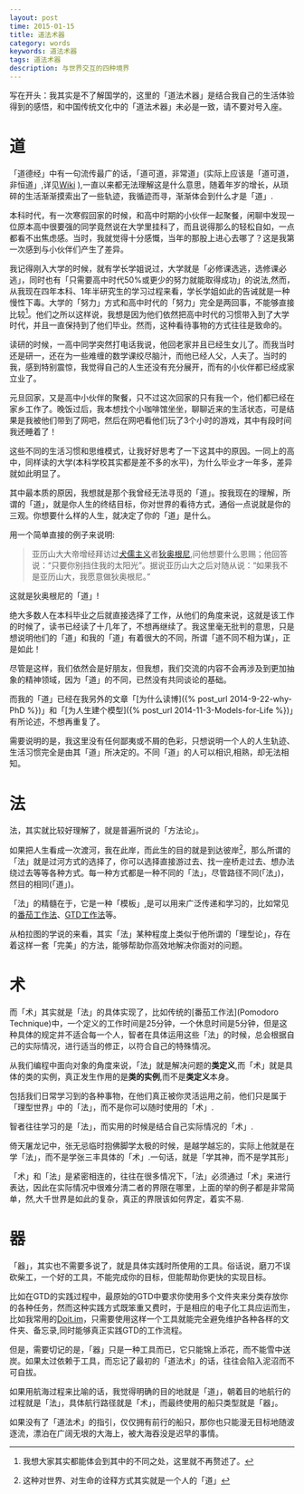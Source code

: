 ```yaml
---
layout: post
time: 2015-01-15
title: 道法术器
category: words
keywords: 道法术器
tags: 道法术器
description: 与世界交互的四种境界
---
```


写在开头：我其实是不了解国学的，这里的「道法术器」是结合我自己的生活体验得到的感悟，和中国传统文化中的「道法术器」未必是一致，请不要对号入座。

# 道

「道德经」中有一句流传最广的话，「道可道，非常道」(实际上应该是「道可道，非恒道」,详见[Wiki](http://zh.wikipedia.org/wiki/%E9%81%93#.E3.80.8A.E9.81.93.E5.BE.B7.E7.B6.93.E3.80.8B.E4.B8.AD.E7.9A.84.E3.80.8C.E9.81.93.E3.80.8D) ),一直以来都无法理解这是什么意思，随着年岁的增长，从琐碎的生活渐渐摸索出了一些轨迹，我循迹而寻，渐渐体会到什么才是「道」.

本科时代，有一次寒假回家的时候，和高中时期的小伙伴一起聚餐，闲聊中发现一位原本高中很要强的同学竟然说在大学里挂科了，而且说得那么的轻松自如，一点都看不出焦虑感。当时，我就觉得十分感慨，当年的那股上进心去哪了？这是我第一次感到与小伙伴们产生了差异。

我记得刚入大学的时候，就有学长学姐说过，大学就是「必修课选逃，选修课必逃」，同时也有「只需要高中时代50%或更少的努力就能取得成功」的说法,然而，从我现在四年本科、1年半研究生的学习过程来看，学长学姐如此的告诫就是一种慢性下毒。大学的「努力」方式和高中时代的「努力」完全是两回事，不能够直接比较[^1]。他们之所以这样说，我想是因为他们依然把高中时代的习惯带入到了大学时代，并且一直保持到了他们毕业。然而，这种看待事物的方式往往是致命的。

读研的时候，一高中同学突然打电话我说，他回老家并且已经生女儿了。而我当时还是研一，还在为一些难缠的数学课绞尽脑汁，而他已经人父，人夫了。当时的我，感到特别震惊，我觉得自己的人生还没有充分展开，而有的小伙伴都已经成家立业了。

元旦回家，又是高中小伙伴的聚餐，只不过这次回家的只有我一个，他们都已经在家乡工作了。晚饭过后，我本想找个小咖啡馆坐坐，聊聊近来的生活状态，可是结果是我被他们带到了网吧，然后在网吧看他们玩了3个小时的游戏，其中有段时间我还睡着了！

这些不同的生活习惯和思维模式，让我好好思考了一下这其中的原因。一同上的高中，同样读的大学(本科学校其实都是差不多的水平)，为什么毕业才一年多，差异就如此明显了。

其中最本质的原因，我想就是那个我曾经无法寻觅的「道」。按我现在的理解，所谓的「道」，就是你人生的终结目标，你对世界的看待方式，通俗一点说就是你的三观。你想要什么样的人生，就决定了你的「道」是什么。

用一个简单直接的例子来说明:

> 亚历山大大帝增经拜访过[犬儒主义](http://zh.wikipedia.org/zh-cn/%E7%8A%AC%E5%84%92%E4%B8%BB%E7%BE%A9)者[狄奥根尼](http://zh.wikipedia.org/wiki/%E9%94%A1%E8%AF%BA%E6%99%AE%E7%9A%84%E7%AC%AC%E6%AC%A7%E6%A0%B9%E5%B0%BC),问他想要什么恩赐；他回答说：“只要你别挡住我的太阳光”。据说亚历山大之后对随从说：“如果我不是亚历山大，我愿意做狄奥根尼。”


这就是狄奥根尼的「道」!

绝大多数人在本科毕业之后就直接选择了工作，从他们的角度来说，这就是该工作的时候了，读书已经读了十几年了，不想再继续了。我这里毫无批判的意思，只是想说明他们的「道」和我的「道」有着很大的不同，所谓「道不同不相为谋」，正是如此！

尽管是这样，我们依然会是好朋友，但我想，我们交流的内容不会再涉及到更加抽象的精神领域，因为「道」的不同，已然没有共同谈论的基础。

而我的「道」已经在我另外的文章「[为什么读博]({%  post_url 2014-9-22-why-PhD %})」和「[为人生建个模型]({% post_url 2014-11-3-Models-for-Life %})」有所论述，不想再重复了。

需要说明的是，我这里没有任何鄙夷或不屑的色彩，只想说明一个人的人生轨迹、生活习惯完全是由其「道」所决定的。不同「道」的人可以相识,相熟，却无法相知。

# 法

法，其实就比较好理解了，就是普遍所说的「方法论」。

如果把人生看成一次渡河，我在此岸，而此生的目的就是到达彼岸[^2]，那么所谓的「法」就是过河方式的选择了，你可以选择直接游过去、找一座桥走过去、想办法绕过去等等各种方式。每一种方式都是一种不同的「法」，尽管路径不同(「法」)，然目的相同(「道」)。

「法」的精髓在于，它是一种「模板」,是可以用来广泛传递和学习的，比如常见的[番茄工作法][Pomodoro Technique]、[GTD工作法][GTD]等。

从柏拉图的学说的来看，其实「法」某种程度上类似于他所谓的「理型论」，存在着这样一套「完美」的方法，能够帮助你高效地解决你面对的问题。

# 术

而「术」其实就是「法」的具体实现了，比如传统的[番茄工作法](Pomodoro Technique)中，一个定义的工作时间是25分钟，一个休息时间是5分钟，但是这种具体的规定并不适合每一个人，智者在具体运用这些「法」的时候，总会根据自己的实际情况，进行适当的修正，以符合自己的特殊情况。

从我们编程中面向对象的角度来说，「法」就是解决问题的**类定义**,而「术」就是具体的类的实例，真正发生作用的是**类的实例**,而不是**类定义**本身。

包括我们日常学习到的各种事物，在他们真正被你灵活运用之前，他们只是属于「理型世界」中的「法」，而不是你可以随时使用的「术」.

智者往往学习的是「法」，而实用的时候是结合自己实际情况的「术」.

倚天屠龙记中，张无忌临时抱佛脚学太极的时候，是越学越忘的，实际上他就是在学「法」，而不是学张三丰具体的「术」.一句话，就是「学其神，而不是学其形」

「术」和「法」是紧密相连的，往往在很多情况下，「法」必须通过「术」来进行表达，因此在实际情况中很难分清二者的界限在哪里，上面的举的例子都是非常简单，然,大千世界是如此的复杂，真正的界限该如何界定，着实不易.

# 器

「器」，其实也不需要多说了，就是具体实践时所使用的工具。俗话说，磨刀不误砍柴工，一个好的工具，不能完成你的目标，但能帮助你更快的实现目标。

比如在GTD的实践过程中，最原始的GTD中要求你使用多个文件夹来分类存放你的各种任务，然而这种实践方式既笨重又费时，于是相应的电子化工具应运而生，比如我常用的[Doit.im][]，只需要使用这样一个工具就能完全避免维护各种各样的文件夹、备忘录,同时能够真正实践GTD的工作流程。

但是，需要切记的是，「器」只是一种工具而已，它只能锦上添花，而不能雪中送炭。如果太过依赖于工具，而忘记了最初的「道法术」的话，往往会陷入泥沼而不可自拔。

如果用航海过程来比喻的话，我觉得明确的目的地就是「道」，朝着目的地航行的过程就是「法」，具体航行路径就是「术」，而最终使用的船只类型就是「器」。

如果没有了「道法术」的指引，仅仅拥有前行的船只，那你也只能漫无目标地随波逐流，漂泊在广阔无垠的大海上，被大海吞没是迟早的事情。




[^1]: 我想大家其实都能体会到其中的不同之处，这里就不再赘述了。

[^2]: 这种对世界、对生命的诠释方式其实就是一个人的「道」

[Pomodoro Technique]: http://zh.wikipedia.org/wiki/%E7%95%AA%E8%8C%84%E5%B7%A5%E4%BD%9C%E6%B3%95

[GTD]: http://zh.wikipedia.org/wiki/GTD

[Doit.im]: http://doit.im/cn/
